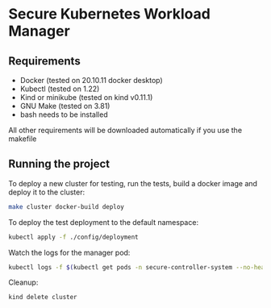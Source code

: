 # Secure Kubernetes Workload Manager

## Requirements

* Docker (tested on 20.10.11 docker desktop)
* Kubectl (tested on 1.22)
* Kind or minikube (tested on kind v0.11.1)
* GNU Make (tested on 3.81)
* bash needs to be installed

All other requirements will be downloaded automatically if you use the makefile

## Running the project

To deploy a new cluster for testing, run the tests, build a docker image and deploy it to the cluster:
```bash
make cluster docker-build deploy
```
To deploy the test deployment to the default namespace:
```bash
kubectl apply -f ./config/deployment
```
Watch the logs for the manager pod:
```bash
kubectl logs -f $(kubectl get pods -n secure-controller-system --no-headers | cut -d ' ' -f 1) -n secure-controller-system
```
Cleanup:
```bash
kind delete cluster
```